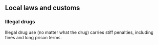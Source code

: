 ## Local laws and customs

### **Illegal drugs**

Illegal drug use (no matter what the drug) carries stiff penalties, including fines and long prison terms.